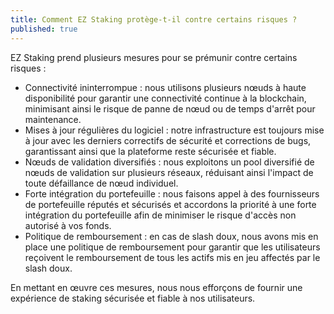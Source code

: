 ```yaml
---
title: Comment EZ Staking protège-t-il contre certains risques ?
published: true
---
```


EZ Staking prend plusieurs mesures pour se prémunir contre certains risques :

* Connectivité ininterrompue : nous utilisons plusieurs nœuds à haute disponibilité pour garantir une connectivité continue à la blockchain, minimisant ainsi le risque de panne de nœud ou de temps d'arrêt pour maintenance.
* Mises à jour régulières du logiciel : notre infrastructure est toujours mise à jour avec les derniers correctifs de sécurité et corrections de bugs, garantissant ainsi que la plateforme reste sécurisée et fiable.
* Nœuds de validation diversifiés : nous exploitons un pool diversifié de nœuds de validation sur plusieurs réseaux, réduisant ainsi l'impact de toute défaillance de nœud individuel.
* Forte intégration du portefeuille : nous faisons appel à des fournisseurs de portefeuille réputés et sécurisés et accordons la priorité à une forte intégration du portefeuille afin de minimiser le risque d'accès non autorisé à vos fonds.
* Politique de remboursement : en cas de slash doux, nous avons mis en place une politique de remboursement pour garantir que les utilisateurs reçoivent le remboursement de tous les actifs mis en jeu affectés par le slash doux.

En mettant en œuvre ces mesures, nous nous efforçons de fournir une expérience de staking sécurisée et fiable à nos utilisateurs.
